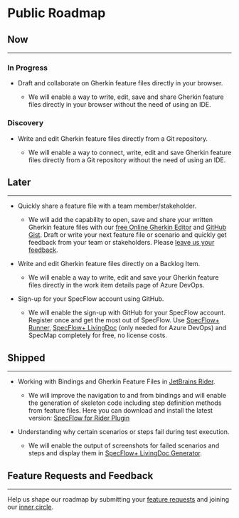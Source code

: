 # Public Roadmap

## Now
-------
### In Progress

- Draft and collaborate on Gherkin feature files directly in your browser.

  - We will enable a way to write, edit, save and share Gherkin feature files directly in your browser without the need of using an IDE.

### Discovery

- Write and edit Gherkin feature files directly from a Git repository.
  
  - We will enable a way to connect, write, edit and save Gherkin feature files directly from a Git repository without the need of using an IDE.

## Later
---
- Quickly share a feature file with a team member/stakeholder.

   - We will add the capability to open, save and share your written Gherkin feature files with our [free Online Gherkin Editor](https://specflow.org/gherkin-editor/) and  [GitHub Gist](https://gist.github.com/discover). Draft or write your next feature file or scenario and quickly get feedback from your team or stakeholders. Please [leave us your feedback](https://support.specflow.org/hc/en-us/community/posts/360014576238--Online-Gherkin-Editor-Share-a-feature-file-with-GitHub-Gist).


- Write and edit Gherkin feature files directly on a Backlog Item.

    - We will enable a way to write, edit and save your Gherkin feature files directly in the work item details page of Azure DevOps.

- Sign-up for your SpecFlow account using GitHub.

  - We will enable the sign-up with GitHub for your SpecFlow account. Register once and get the most out of SpecFlow. Use [SpecFlow+ Runner](https://specflow.org/plus/runner/), [SpecFlow+ LivingDoc](https://specflow.org/plus/livingdoc/) (only needed for Azure DevOps) and SpecMap completely for free, no license costs.

## Shipped
---
- Working with Bindings and Gherkin Feature Files in [JetBrains Rider](https://www.jetbrains.com/rider/).

  - We will improve the navigation to and from bindings and will enable the generation of skeleton code including step definition methods from feature files. Here you can download and install the latest version: [SpecFlow for Rider Plugin](https://plugins.jetbrains.com/plugin/15957-specflow-for-rider/)

- Understanding why certain scenarios or steps fail during test execution. 

   - We will enable the output of screenshots for failed scenarios and steps and display them in [SpecFlow+ LivingDoc Generator](https://docs.specflow.org/projects/specflow-livingdoc/en/latest/LivingDocGenerator/Generating-Documentation.html). 

## Feature Requests and Feedback
---
Help us shape our roadmap by submitting your [feature requests](https://support.specflow.org/hc/en-us/community/topics/360000519178-Feature-Requests) and joining our [inner circle](https://specflow.org/inner-circle).
